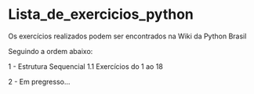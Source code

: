 # Lista_de_exercicios_python

Os exercícios realizados podem ser encontrados na Wiki da Python Brasil

Seguindo a ordem abaixo:

1 - Estrutura Sequencial
	1.1 Exercícios do 1 ao 18

2 - Em pregresso...


